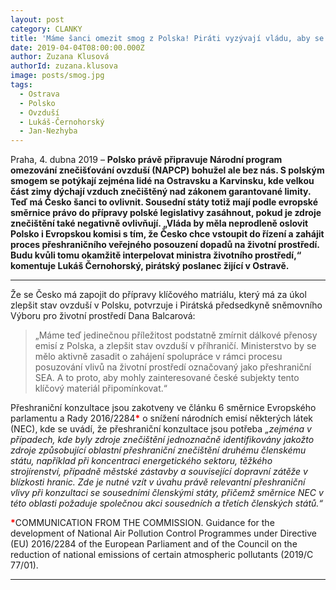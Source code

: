```yaml
---
layout: post
category: CLANKY
title: 'Máme šanci omezit smog z Polska! Piráti vyzývají vládu, aby se zapojila do přípravy polského programu zlepšování ovzduší'
date: 2019-04-04T08:00:00.000Z
author: Zuzana Klusová
authorId: zuzana.klusova
image: posts/smog.jpg
tags:
  - Ostrava
  - Polsko
  - Ovzduší
  - Lukáš-Černohorský
  - Jan-Nezhyba
---
```


Praha, 4. dubna 2019 – **Polsko právě připravuje Národní program omezování znečišťování ovzduší (NAPCP) bohužel ale bez nás. S polským smogem se potýkají zejména lidé na Ostravsku a Karvinsku, kde velkou část zimy dýchají vzduch znečištěný nad zákonem garantované limity. Teď má Česko šanci to ovlivnit. Sousední státy totiž mají podle evropské směrnice právo do přípravy polské legislativy zasáhnout, pokud je zdroje znečištění také negativně ovlivňují. „Vláda by měla neprodleně oslovit Polsko i Evropskou komisi s tím, že Česko chce vstoupit do řízení a zahájit proces přeshraničního veřejného posouzení dopadů na životní prostředí. Budu kvůli tomu okamžitě interpelovat ministra životního prostředí,“ komentuje Lukáš Černohorský, pirátský poslanec žijící v Ostravě.**

<hr />

Že se Česko má zapojit do přípravy klíčového matriálu, který má za úkol zlepšit stav ovzduší v Polsku, potvrzuje i Pirátská předsedkyně sněmovního Výboru pro životní prostředí Dana Balcarová:

>„Máme teď jedinečnou příležitost podstatně zmírnit dálkové přenosy emisí z Polska, a zlepšit stav ovzduší v příhraničí. Ministerstvo by se mělo aktivně zasadit o zahájení spolupráce v rámci procesu posuzování vlivů na životní prostředí označovaný jako přeshraniční SEA. A to proto, aby mohly zainteresované české subjekty tento klíčový materiál připomínkovat.“

Přeshraniční konzultace jsou zakotveny ve článku 6 směrnice Evropského parlamentu a Rady 2016/2284<font color="red"><strong>*</strong></font> o snížení národních emisí některých látek (NEC), kde se uvádí, že přeshraniční konzultace jsou potřeba _„zejména v případech, kde byly zdroje znečištění jednoznačně identifikovány jakožto zdroje způsobující oblastní přeshraniční znečištění druhému členskému státu, například při koncentraci energetického sektoru, těžkého strojírenství, případně městské zástavby a související dopravní zátěže v blízkosti hranic. Zde je nutné vzít v úvahu právě relevantní přeshraniční vlivy při konzultaci se sousedními členskými státy, přičemž směrnice NEC v této oblasti požaduje společnou akci sousedních a třetích členských států.“_

<font color="red"><strong>*</strong></font>COMMUNICATION FROM THE COMMISSION. Guidance for the development of National Air Pollution Control Programmes under Directive (EU) 2016/2284 of the European Parliament and of the Council on the reduction of national emissions of certain atmospheric pollutants (2019/C 77/01).

- - -
